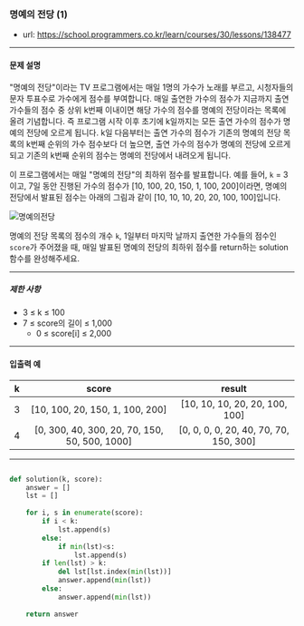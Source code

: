 ### 명예의 전당 (1)

 - url: https://school.programmers.co.kr/learn/courses/30/lessons/138477
 
 --------
 
#### 문제 설명
"명예의 전당"이라는 TV 프로그램에서는 매일 1명의 가수가 노래를 부르고, 시청자들의 문자 투표수로 가수에게 점수를 부여합니다. 매일 출연한 가수의 점수가 지금까지 출연 가수들의 점수 중 상위 k번째 이내이면 해당 가수의 점수를 명예의 전당이라는 목록에 올려 기념합니다. 즉 프로그램 시작 이후 초기에 k일까지는 모든 출연 가수의 점수가 명예의 전당에 오르게 됩니다. k일 다음부터는 출연 가수의 점수가 기존의 명예의 전당 목록의 k번째 순위의 가수 점수보다 더 높으면, 출연 가수의 점수가 명예의 전당에 오르게 되고 기존의 k번째 순위의 점수는 명예의 전당에서 내려오게 됩니다.

이 프로그램에서는 매일 "명예의 전당"의 최하위 점수를 발표합니다. 예를 들어, `k` = 3이고, 7일 동안 진행된 가수의 점수가 [10, 100, 20, 150, 1, 100, 200]이라면, 명예의 전당에서 발표된 점수는 아래의 그림과 같이 [10, 10, 10, 20, 20, 100, 100]입니다.

![명예의전당](https://grepp-programmers.s3.ap-northeast-2.amazonaws.com/files/production/b0893853-7471-47c0-b7e5-1e8b46002810/%EA%B7%B8%EB%A6%BC1.png)

명예의 전당 목록의 점수의 개수 `k`, 1일부터 마지막 날까지 출연한 가수들의 점수인 `score`가 주어졌을 때, 매일 발표된 명예의 전당의 최하위 점수를 return하는 solution 함수를 완성해주세요.

--------

##### 제한 사항
 - 3 ≤ k ≤ 100
 - 7 ≤ score의 길이 ≤ 1,000
   - 0 ≤ score[i] ≤ 2,000

--------
 
#### 입출력 예
 
 |k|score|result|
 |:---:|:---:|:---:|
 |3|[10, 100, 20, 150, 1, 100, 200]|[10, 10, 10, 20, 20, 100, 100]|
 |4|[0, 300, 40, 300, 20, 70, 150, 50, 500, 1000]|[0, 0, 0, 0, 20, 40, 70, 70, 150, 300]|

--------

```python

def solution(k, score):
    answer = []
    lst = []
    
    for i, s in enumerate(score):
        if i < k:
            lst.append(s)
        else:
            if min(lst)<s:
                lst.append(s)
        if len(lst) > k:
            del lst[lst.index(min(lst))]
            answer.append(min(lst))
        else:
            answer.append(min(lst))
    
    return answer

```